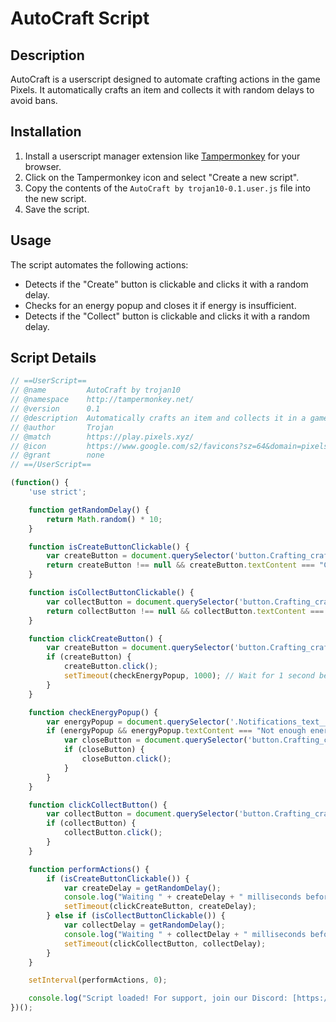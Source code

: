 # AutoCraft Script

## Description

AutoCraft is a userscript designed to automate crafting actions in the game Pixels. It automatically crafts an item and collects it with random delays to avoid bans.

## Installation

1. Install a userscript manager extension like [Tampermonkey](https://www.tampermonkey.net/) for your browser.
2. Click on the Tampermonkey icon and select "Create a new script".
3. Copy the contents of the `AutoCraft by trojan10-0.1.user.js` file into the new script.
4. Save the script.

## Usage

The script automates the following actions:

- Detects if the "Create" button is clickable and clicks it with a random delay.
- Checks for an energy popup and closes it if energy is insufficient.
- Detects if the "Collect" button is clickable and clicks it with a random delay.

## Script Details

```javascript
// ==UserScript==
// @name         AutoCraft by trojan10
// @namespace    http://tampermonkey.net/
// @version      0.1
// @description  Automatically crafts an item and collects it in a game with random delays to avoid ban. No more unnecessary clicks or popups!
// @author       Trojan
// @match        https://play.pixels.xyz/
// @icon         https://www.google.com/s2/favicons?sz=64&domain=pixels.tips
// @grant        none
// ==/UserScript==

(function() {
    'use strict';

    function getRandomDelay() {
        return Math.random() * 10;
    }

    function isCreateButtonClickable() {
        var createButton = document.querySelector('button.Crafting_craftingButton__Qd6Ke:not([disabled]) span');
        return createButton !== null && createButton.textContent === "Create";
    }

    function isCollectButtonClickable() {
        var collectButton = document.querySelector('button.Crafting_craftingButton__Qd6Ke:not([disabled]) span');
        return collectButton !== null && collectButton.textContent === "Collect";
    }

    function clickCreateButton() {
        var createButton = document.querySelector('button.Crafting_craftingButton__Qd6Ke span');
        if (createButton) {
            createButton.click();
            setTimeout(checkEnergyPopup, 1000); // Wait for 1 second before checking for energy popup
        }
    }

    function checkEnergyPopup() {
        var energyPopup = document.querySelector('.Notifications_text__ak1FH');
        if (energyPopup && energyPopup.textContent === "Not enough energy") {
            var closeButton = document.querySelector('button.Crafting_craftingCloseButton__ZbHQF');
            if (closeButton) {
                closeButton.click();
            }
        }
    }

    function clickCollectButton() {
        var collectButton = document.querySelector('button.Crafting_craftingButton__Qd6Ke span');
        if (collectButton) {
            collectButton.click();
        }
    }

    function performActions() {
        if (isCreateButtonClickable()) {
            var createDelay = getRandomDelay();
            console.log("Waiting " + createDelay + " milliseconds before clicking Create button.");
            setTimeout(clickCreateButton, createDelay);
        } else if (isCollectButtonClickable()) {
            var collectDelay = getRandomDelay();
            console.log("Waiting " + collectDelay + " milliseconds before clicking Collect button.");
            setTimeout(clickCollectButton, collectDelay);
        }
    }

    setInterval(performActions, 0);

    console.log("Script loaded! For support, join our Discord: [https://discord.gg/ukx23R9bqC]");
})();
